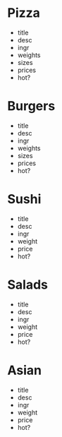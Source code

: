 # Pizza
- title
- desc
- ingr
- weights
- sizes
- prices
- hot?

# Burgers
- title
- desc
- ingr
- weights
- sizes
- prices
- hot?

# Sushi
- title
- desc
- ingr
- weight
- price
- hot?

# Salads
- title
- desc
- ingr
- weight
- price
- hot?

# Asian
- title
- desc
- ingr
- weight
- price
- hot?

